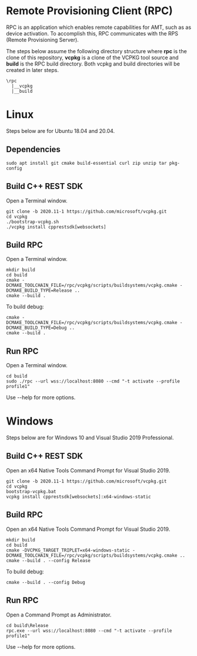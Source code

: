 # Remote Provisioning Client (RPC)

RPC is an application which enables remote capabilities for AMT, such as as device activation. To accomplish this, RPC communicates with the RPS (Remote Provisioning Server).

The steps below assume the following directory structure where **rpc** is the clone of this repository, **vcpkg** is a clone of the VCPKG tool source and **build** is the RPC build directory. Both vcpkg and build directories will be created in later steps.

```
\rpc
  |__vcpkg
  |__build
```

# Linux

Steps below are for Ubuntu 18.04 and 20.04.

## Dependencies

```
sudo apt install git cmake build-essential curl zip unzip tar pkg-config
```

## Build C++ REST SDK

Open a Terminal window.

```
git clone -b 2020.11-1 https://github.com/microsoft/vcpkg.git
cd vcpkg
./bootstrap-vcpkg.sh
./vcpkg install cpprestsdk[websockets]
```

## Build RPC

Open a Terminal window.

```
mkdir build
cd build
cmake -DCMAKE_TOOLCHAIN_FILE=/rpc/vcpkg/scripts/buildsystems/vcpkg.cmake -DCMAKE_BUILD_TYPE=Release ..
cmake --build .
```

To build debug:
```
cmake -DCMAKE_TOOLCHAIN_FILE=/rpc/vcpkg/scripts/buildsystems/vcpkg.cmake -DCMAKE_BUILD_TYPE=Debug ..
cmake --build .
```

## Run RPC

Open a Terminal window.

```
cd build
sudo ./rpc --url wss://localhost:8080 --cmd "-t activate --profile profile1"
```

Use --help for more options.

# Windows

Steps below are for Windows 10 and Visual Studio 2019 Professional.

## Build C++ REST SDK

Open an x64 Native Tools Command Prompt for Visual Studio 2019.

```
git clone -b 2020.11-1 https://github.com/microsoft/vcpkg.git
cd vcpkg
bootstrap-vcpkg.bat
vcpkg install cpprestsdk[websockets]:x64-windows-static
```

## Build RPC
Open an x64 Native Tools Command Prompt for Visual Studio 2019.
```
mkdir build
cd build
cmake -DVCPKG_TARGET_TRIPLET=x64-windows-static -DCMAKE_TOOLCHAIN_FILE=/rpc/vcpkg/scripts/buildsystems/vcpkg.cmake ..
cmake --build . --config Release
```

To build debug:
```
cmake --build . --config Debug
```

## Run RPC

Open a Command Prompt as Administrator.

```
cd build\Release
rpc.exe --url wss://localhost:8080 --cmd "-t activate --profile profile1"
```

Use --help for more options.

